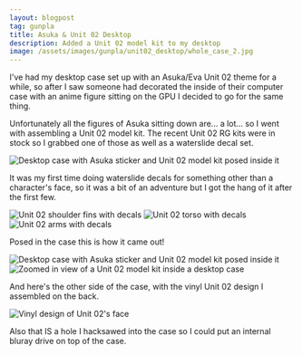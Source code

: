 ```yaml
---
layout: blogpost
tag: gunpla
title: Asuka & Unit 02 Desktop
description: Added a Unit 02 model kit to my desktop
image: /assets/images/gunpla/unit02_desktop/whole_case_2.jpg
---
```


I've had my desktop case set up with an Asuka/Eva Unit 02 theme for a while,
so after I saw someone had decorated the inside of their computer case with an anime figure sitting on the GPU I decided to go for the same thing.

Unfortunately all the figures of Asuka sitting down are... a lot... so I went with assembling a Unit 02 model kit. The recent Unit 02 RG kits were in stock so I grabbed one of those as well as a waterslide decal set.

<div class="image-container">
<img class="fullimage" src="/assets/images/gunpla/unit02_desktop/whole_case_cropped.jpg" alt="Desktop case with Asuka sticker and Unit 02 model kit posed inside it">
</div>

<!--more-->

It was my first time doing waterslide decals for something other than a character's face, so it was a bit of an adventure but I got the hang of it after the first few.

<div class="image-container">
<img class="thirdimage" src="/assets/images/gunpla/unit02_desktop/shoulders.jpg" alt="Unit 02 shoulder fins with decals">
<img class="thirdimage" src="/assets/images/gunpla/unit02_desktop/back.jpg" alt="Unit 02 torso with decals">
<img class="thirdimage" src="/assets/images/gunpla/unit02_desktop/arms.jpg" alt="Unit 02 arms with decals">
</div>

Posed in the case this is how it came out!

<div class="image-container">
<img class="halfimage" src="/assets/images/gunpla/unit02_desktop/whole_case_2.jpg" alt="Desktop case with Asuka sticker and Unit 02 model kit posed inside it">
<img class="halfimage" src="/assets/images/gunpla/unit02_desktop/inside.jpg" alt="Zoomed in view of a Unit 02 model kit inside a desktop case">
</div>

And here's the other side of the case, with the vinyl Unit 02 design I assembled on the back.

<div class="image-container">
<img class="fullimage" src="/assets/images/gunpla/unit02_desktop/icon.jpg" alt="Vinyl design of Unit 02's face">
</div>

Also that IS a hole I hacksawed into the case so I could put an internal bluray drive on top of the case.
